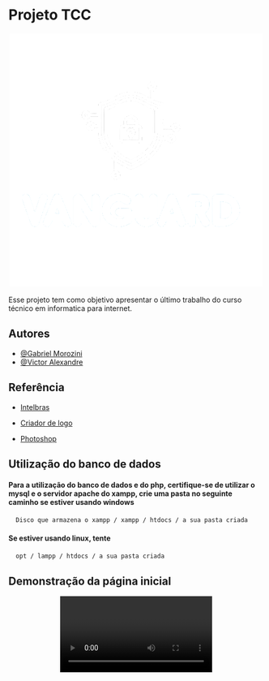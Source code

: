 # Projeto TCC
<p align="center">
 <img src="src/imagem/logos/VanguardLogo-Escuro.png">
</p>

Esse projeto tem como objetivo apresentar o último trabalho do curso técnico em informatica para internet.
## Autores

- [@Gabriel Morozini](https://www.github.com/G3programmer)
- [@Victor Alexandre](https://www.github.com/victoralexand)


## Referência

 - [Intelbras](https://https://www.intelbras.com/pt-br/)

 - [Criador de logo](https://www.tailorbrands.com/pt-br/logo-maker)
 
 - [Photoshop](https://www.photopea.com/)
## Utilização do banco de dados

#### Para a utilização do banco de dados e do php, certifique-se de utilizar o mysql e o servidor apache do xampp, crie uma pasta no seguinte caminho se estiver usando windows

```http
  Disco que armazena o xampp / xampp / htdocs / a sua pasta criada
```

#### Se estiver usando linux, tente
```http
  opt / lampp / htdocs / a sua pasta criada
```


## Demonstração da página inicial
<p align="center">
<video href="https://www.loom.com/share/d59cd90101724b2dbe8c6bc13bc64ef2?sid=c2cc6a27-dd3f-464f-91ce-262b7bfeeec7">
</p>

